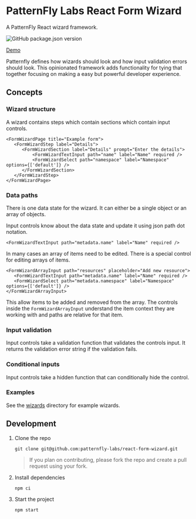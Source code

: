 # PatternFly Labs React Form Wizard

A PatternFly React wizard framework.

![GitHub package.json version](https://img.shields.io/github/package-json/v/patternfly-labs/react-form-wizard)

[Demo](https://patternfly-labs.github.io/react-form-wizard/)

Patternfly defines how wizards should look and how input validation errors should look. This opinionated framework adds functionality for tying that together focusing on making a easy but powerful developer experience.

## Concepts

### Wizard structure

A wizard contains steps which contain sections which contain input controls.

```
<FormWizardPage title="Example form">
   <FormWizardStep label="Details">
      <FormWizardSection label="Details" prompt="Enter the details">
          <FormWizardTextInput path="name" label="Name" required />
          <FormWizardSelect path="namespace" label="Namespace" options={['default']} />
      </FormWizardSection>
   </FormWizardStep>
</FormWizardPage>
```

### Data paths

There is one data state for the wizard. It can either be a single object or an array of objects.

Input controls know about the data state and update it using json path dot notation.

```
<FormWizardTextInput path="metadata.name" label="Name" required />
```

In many cases an array of items need to be edited.
There is a special control for editing arrays of items.

```
<FormWizardArrayInput path="resources" placeholder="Add new resource">
   <FormWizardTextInput path="metadata.name" label="Name" required />
   <FormWizardSelect path="metadata.namespace" label="Namespace" options={['default']} />
</FormWizardArrayInput>
```

This allow items to be added and removed from the array.
The controls inside the `FormWizardArrayInput` understand the item context they are working with and paths are relative for that item.

### Input validation

Input controls take a validation function that validates the controls input. It returns the validation error string if the validation fails.

### Conditional inputs

Input controls take a hidden function that can conditionally hide the control.

### Examples

See the [wizards](https://github.com/patternfly-labs/react-form-wizard/tree/main/wizards) directory for example wizards.

## Development

1. Clone the repo

   ```
   git clone git@github.com:patternfly-labs/react-form-wizard.git
   ```

   > If you plan on contributing, please fork the repo and create a pull request using your fork.

2. Install dependencies

   ```
   npm ci
   ```

3. Start the project

   ```
   npm start
   ```
